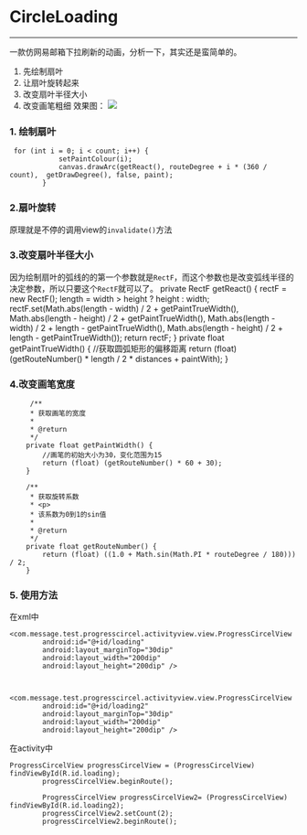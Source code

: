 # CircleLoading
---- 
一款仿网易邮箱下拉刷新的动画，分析一下，其实还是蛮简单的。 
1. 先绘制扇叶
2. 让扇叶旋转起来
3. 改变扇叶半径大小
4. 改变画笔粗细
效果图：
![][image-1]

### 1.  绘制扇叶  
 
	 for (int i = 0; i < count; i++) {
	            setPaintColour(i);
	            canvas.drawArc(getReact(), routeDegree + i * (360 / count),  getDrawDegree(), false, paint);
	        }

### 2.扇叶旋转
原理就是不停的调用view的`invalidate()`方法
### 3.改变扇叶半径大小
因为绘制扇叶的弧线的的第一个参数就是`RectF`，而这个参数也是改变弧线半径的决定参数，所以只要这个`RectF`就可以了。
	private RectF getReact() {
	        rectF = new RectF();
	        length = width > height ? height : width;
	        rectF.set(Math.abs(length - width) / 2 + getPaintTrueWidth(),
	                Math.abs(length - height) / 2 + getPaintTrueWidth(),
	                Math.abs(length - width) / 2 + length - getPaintTrueWidth(),
	                Math.abs(length - height) / 2 + length - getPaintTrueWidth());
	        return rectF;
	    }
	  private float getPaintTrueWidth() {
	        //获取圆弧矩形的偏移距离
	        return (float) (getRouteNumber() * length / 2 * distances + paintWith);
	    }
### 4.改变画笔宽度
	     /**
	     * 获取画笔的宽度
	     *
	     * @return
	     */
	    private float getPaintWidth() {
	        //画笔的初始大小为30，变化范围为15
	        return (float) (getRouteNumber() * 60 + 30);
	    }
	
	    /**
	     * 获取旋转系数
	     * <p>
	     * 该系数为0到1的sin值
	     *
	     * @return
	     */
	    private float getRouteNumber() {
	        return (float) ((1.0 + Math.sin(Math.PI * routeDegree / 180))) / 2;
	    }
### 5. 使用方法
在xml中  
 
	<com.message.test.progresscircel.activityview.view.ProgressCircelView
	        android:id="@+id/loading"
	        android:layout_marginTop="30dip"
	        android:layout_width="200dip"
	        android:layout_height="200dip" />
	
	
	    <com.message.test.progresscircel.activityview.view.ProgressCircelView
	        android:id="@+id/loading2"
	        android:layout_marginTop="30dip"
	        android:layout_width="200dip"
	        android:layout_height="200dip" />
在activity中  

	ProgressCircelView progressCircelView = (ProgressCircelView) findViewById(R.id.loading);
	        progressCircelView.beginRoute();
	
	        ProgressCircelView progressCircelView2= (ProgressCircelView) findViewById(R.id.loading2);
	        progressCircelView2.setCount(2);
	        progressCircelView2.beginRoute();

[image-1]:	https://raw.githubusercontent.com/haoshili/CircleLoading/master/CircelLoading/previewimage.gif